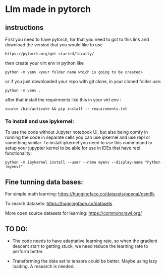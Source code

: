 # Llm made in pytorch 

## instructions
First you need to have pytorch, for that you need to got to this link and download the version that you would like to use

```
https://pytorch.org/get-started/locally/
```

then create your virt env in python like 

```
python -m venv <your folder name which is going to be created>
```

or if you just downloaded your repo with git clone, in your cloned folder use:

```
python -m venv .
```

after that install the requirments like this in your virt env : 

```
source /bin/activate && pip install -r requirements.txt
```

### To install and use ipykernel:

To use the code without Jupyter notebook UI, but also being comfy in running the code in separate cells you can use ipkernel and use repl or something similar. To install ipkernel you need to use this commmand to setup your jupypter kernel to be able for use in IDEs that have repl functionality:

```
python -m ipykernel install --user --name myenv --display-name "Python (myenv)"
```

## Fine tunning data bases: 


For simple math learning:
https://huggingface.co/datasets/openai/gsm8k

To search datasets: https://huggingface.co/datasets

More open source datasets for learning:
https://commoncrawl.org/

## TO DO:
- The code needs to have adaptative learning rate, so when the gradient descent start to getting stuck, we need reduce the learning rate to perform better.

- Transforming the data set to tensors could be better. Maybe using lazy loading. A research is needed.

